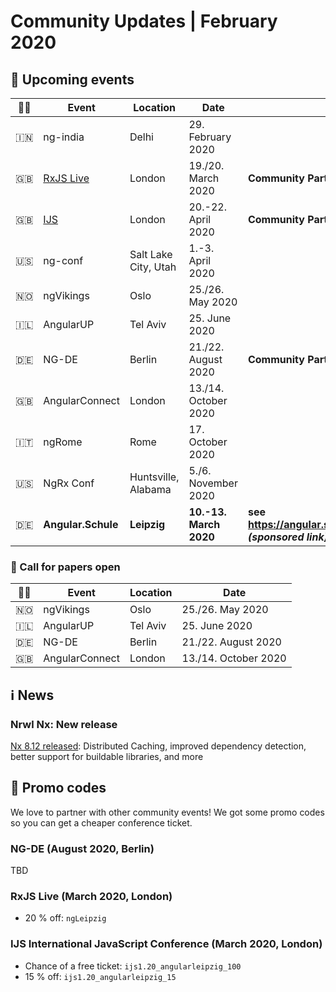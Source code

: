 # Community Updates | February 2020

## 📅 Upcoming events

| 🏳️‍🌈 | Event | Location | Date | |
|------|------|-----|------|-----|
| 🇮🇳 | ng-india | Delhi | 29. February 2020 | |
| 🇬🇧 | [RxJS Live](https://www.rxjs.live/) | London | 19./20. March 2020 | **Community Partner ❤️** |
| 🇬🇧 | [IJS](https://javascript-conference.com/) | London |  20.-22. April 2020 | **Community Partner ❤️** |
| 🇺🇸 | ng-conf | Salt Lake City, Utah | 1.-3. April 2020 | |
| 🇳🇴 | ngVikings | Oslo | 25./26. May 2020 | |
| 🇮🇱 | AngularUP | Tel Aviv | 25. June 2020 | |
| 🇩🇪 | NG-DE | Berlin | 21./22. August 2020 | **Community Partner ❤️** |
| 🇬🇧 | AngularConnect | London | 13./14. October 2020 | |
| 🇮🇹 | ngRome | Rome | 17. October 2020 | |
| 🇺🇸 | NgRx Conf | Huntsville, Alabama | 5./6. November 2020 | |
| 🇩🇪 | **Angular.Schule** | **Leipzig** | **10.-13. March 2020** | **see https://angular.schule/leipzig<br>_(sponsored link)_**


### 📰  Call for papers open

| 🏳️‍🌈 | Event | Location | Date |
|------|------|-----|------|
| 🇳🇴 | ngVikings | Oslo | 25./26. May 2020 |
| 🇮🇱 | AngularUP | Tel Aviv | 25. June 2020 |
| 🇩🇪 | NG-DE | Berlin | 21./22. August 2020 |
| 🇬🇧 | AngularConnect | London | 13./14. October 2020 |


## ℹ️ News

### Nrwl Nx: New release

[Nx 8.12 released](https://blog.nrwl.io/nx-8-12-distributed-caching-improved-dependency-detection-better-support-for-buildable-libraries-6f7cec17b83f): Distributed Caching, improved dependency detection, better support for buildable libraries, and more



## 💸 Promo codes

We love to partner with other community events! We got some promo codes so you can get a cheaper conference ticket.

### NG-DE (August 2020, Berlin)

TBD

### RxJS Live (March 2020, London)

* 20 % off: `ngLeipzig`


### IJS International JavaScript Conference (March 2020, London)

* Chance of a free ticket: `ijs1.20_angularleipzig_100`
* 15 % off: `ijs1.20_angularleipzig_15`